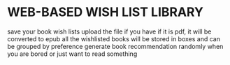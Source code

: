 # WEB-BASED WISH LIST LIBRARY
save your book wish lists
upload the file if you have
if it is pdf, it will be converted to epub
all the wishlisted books will be stored in boxes 
and can be grouped by preference
generate book recommendation randomly when you are bored or just want to read something
